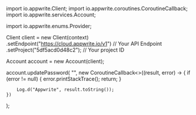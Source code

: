 import io.appwrite.Client;
import io.appwrite.coroutines.CoroutineCallback;
import io.appwrite.services.Account;






















import io.appwrite.enums.Provider;











Client client = new Client(context)
    .setEndpoint("https://cloud.appwrite.io/v1") // Your API Endpoint
    .setProject("5df5acd0d48c2"); // Your project ID

Account account = new Account(client);

account.updatePassword(
    "",
    new CoroutineCallback<>((result, error) -> {
        if (error != null) {
            error.printStackTrace();
            return;
        }

        Log.d("Appwrite", result.toString());
    })
);